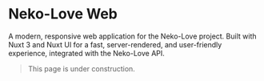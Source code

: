 # Neko-Love Web

A modern, responsive web application for the Neko-Love project. Built with Nuxt 3 and Nuxt UI for a fast, server-rendered, and user-friendly experience, integrated with the Neko-Love API.

> This page is under construction.
